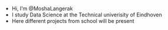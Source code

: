 - Hi, I’m @MoshaLangerak
- I study Data Science at the Technical univerisity of Eindhoven
- Here different projects from school will be present

